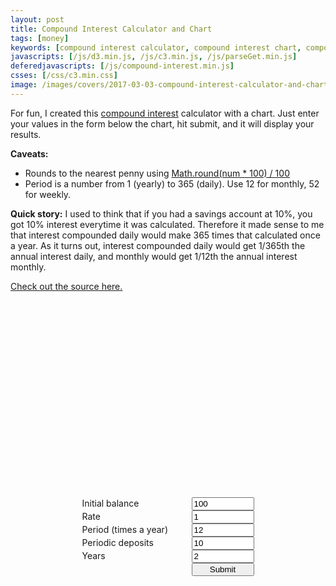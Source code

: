 ```yaml
---
layout: post
title: Compound Interest Calculator and Chart
tags: [money]
keywords: [compound interest calculator, compound interest chart, compound interest, interest, calculator, chart, chart]
javascripts: [/js/d3.min.js, /js/c3.min.js, /js/parseGet.min.js]
deferedjavascripts: [/js/compound-interest.min.js]
csses: [/css/c3.min.css]
image: /images/covers/2017-03-03-compound-interest-calculator-and-chart.png
---
```


For fun, I created this [compound interest](https://en.wikipedia.org/wiki/Compound_interest) calculator with a chart. Just enter your values in the form below the chart, hit submit, and it will display your results.

**Caveats:**
* Rounds to the nearest penny using [Math.round(num * 100) / 100](http://stackoverflow.com/a/11832950/6323312)
* Period is a number from 1 (yearly) to 365 (daily). Use 12 for monthly, 52 for weekly.

**Quick story:** I used to think that if you had a savings account at 10%, you got 10% interest everytime it was calculated. Therefore it made sense to me that interest compounded daily would make 365 times that calculated once a year. As it turns out, interest compounded daily would get 1/365th the annual interest daily, and monthly would get 1/12th the annual interest monthly.

[Check out the source here.](https://github.com/hendrixjoseph/hendrixjoseph.github.io/blob/master/js/compound-interest.js)

<h2 id="final-amount"></h2>
<div id="interest-chart" style="width: 100%; height: 300px;"></div>

<style>
#final-amount {
  text-align: center;
}
form {
  margin: 0 auto;
  width: 275px;
}
form span {
  display: inline-block;
  width: 175px;
}
form input {
  width: 100px 
}
</style>

<form>
<div><span>Initial balance</span><input type="number" name="start" step="0.01" value="100" min="0" required></div>
<div><span>Rate</span><input type="number" name="rate" value="1" min="0" max="100" required></div>
<div><span>Period (times a year)</span><input type="number" name="period" step="1" value="12" min="1" max="365" required></div>
<div><span>Periodic deposits</span><input type="number" name="invest" step="0.01" value="10" min="0" required></div>
<div><span>Years</span><input type="number" name="years" step="1" value="2" min="1" max="50" required></div>
<div><span></span><input type="submit"></div>
</form>
